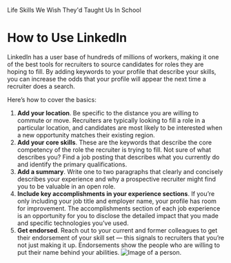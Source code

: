 Life Skills We Wish They'd Taught Us In School
# How to Use LinkedIn

LinkedIn has a user base of hundreds of millions of workers, making it one of the best tools for recruiters to source candidates for roles they are hoping to fill. By adding keywords to your profile that describe your skills, you can increase the odds that your profile will appear the next time a recruiter does a search.

Here’s how to cover the basics:

1.  **Add your location**. Be specific to the distance you are willing to commute or move. Recruiters are typically looking to fill a role in a particular location, and candidates are most likely to be interested when a new opportunity matches their existing region.
2.  **Add your core skills**. These are the keywords that describe the core competency of the role the recruiter is trying to fill. Not sure of what describes you? Find a job posting that describes what you currently do and identify the primary qualifications.
3.  **Add a summary**. Write one to two paragraphs that clearly and concisely describes your experience and why a prospective recruiter might find you to be valuable in an open role.
4.  **Include key accomplishments in your experience sections**. If you’re only including your job title and employer name, your profile has room for improvement. The accomplishments section of each job experience is an opportunity for you to disclose the detailed impact that you made and specific technologies you’ve used.
5.  **Get endorsed**. Reach out to your current and former colleagues to get their endorsement of your skill set — this signals to recruiters that you’re not just making it up. Endorsements show the people who are willing to put their name behind your abilities.
![Image of a person.](https://content.codecademy.com/courses/updated_images/LinkedIn-10_Updated_1.svg)
